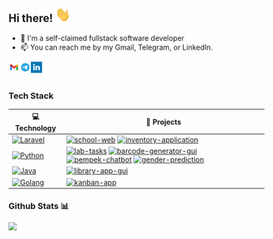 <p align="center">
<h2>Hi there! <img src="https://raw.githubusercontent.com/ABSphreak/ABSphreak/master/gifs/Hi.gif" width="30px" height="30px"></h2>
</p>

- 🧐 I'm a self-claimed fullstack software developer
- 📫 You can reach me by my Gmail, Telegram, or LinkedIn.

<a href="mailto:aryakusuma832@gmail.com">
  <img align="left" alt="Hridaya's Telegram" width="22px" src="https://raw.githubusercontent.com/edent/SuperTinyIcons/master/images/svg/gmail.svg" />
</a>

<a href="https://t.me/aryakusuma832">
  <img align="left" alt="Arya's Telegram" width="22px" src="https://raw.githubusercontent.com/edent/SuperTinyIcons/master/images/svg/telegram.svg" />
</a>

<a href="https://www.linkedin.com/in/arya-mulya-kusuma-b35755195">
  <img align="left" alt="Arya's LinkedIn" width="22px" src="https://raw.githubusercontent.com/edent/SuperTinyIcons/master/images/svg/linkedin.svg" />
</a>
<br><br>

### Tech Stack
<!-- START OF PROFILE STACK, DO NOT REMOVE -->
| 💻 **Technology** | 🚀 **Projects** |
| - | - |
| [![Laravel](https://img.shields.io/static/v1?label=&message=Laravel&color=FF2D20&logo=laravel&logoColor=FFFFFF)](https://laravel.com/) | [![school-web](https://img.shields.io/static/v1?label=&message=school-web&color=000605&logo=github&logoColor=FFFFFF&labelColor=000605)](http://sitmenarafitrah.sch.id/) [![inventory-application](https://img.shields.io/static/v1?label=&message=inventory-application&color=000605&logo=github&logoColor=FFFFFF&labelColor=000605)]((https://github.com/Four-Z/aplikasi-persediaan-barang)) | 
| [![Python](https://img.shields.io/static/v1?label=&message=Python&color=ffca00&logo=python&logoColor=FFFFFF)](https://www.python.org/) | [![lab-tasks](https://img.shields.io/static/v1?label=&message=lab-tasks&color=000605&logo=github&logoColor=FFFFFF&labelColor=000605)](https://github.com/Four-Z/Tugas-Pemrograman-Python) [![barcode-generator-gui](https://img.shields.io/static/v1?label=&message=barcode-generator-gui&color=000605&logo=github&logoColor=FFFFFF&labelColor=000605)](https://github.com/Four-Z/Barcode-Generator-Using-Turtle-Python) [![pempek-chatbot](https://img.shields.io/static/v1?label=&message=pempek-chatbot&color=000605&logo=github&logoColor=FFFFFF&labelColor=000605)](https://github.com/Four-Z/pempek-chatbot) [![gender-prediction](https://img.shields.io/static/v1?label=&message=gender-prediction&color=000605&logo=github&logoColor=FFFFFF&labelColor=000605)](https://github.com/Four-Z/prediksi-gender-berdasarkan-nama-lstm) |
| [![Java](https://img.shields.io/static/v1?label=&message=Java&color=007396&logo=java&logoColor=FFFFFF)](https://www.java.com/) | [![library-app-gui](https://img.shields.io/static/v1?label=&message=library-app-gui&color=000605&logo=github&logoColor=FFFFFF&labelColor=000605)](https://github.com/Four-Z/Sistem-Perpustakaan-GUI-Java) |
| [![Golang](https://img.shields.io/static/v1?label=&message=Golang&color=00ADD8&logo=go&logoColor=FFFFFF)](https://golang.org/) | [![kanban-app](https://img.shields.io/static/v1?label=&message=kanban-app&color=000605&logo=github&logoColor=FFFFFF&labelColor=000605)](https://github.com/Four-Z/Kanban-app) |
<!-- END OF PROFILE STACK, DO NOT REMOVE -->

### Github Stats 📊
  <img height=154 src="https://github-readme-stats.vercel.app/api/top-langs/?username=Four-Z&layout=compact&hide_border=true&bg_color=000000&title_color=3ddb83&text_color=FFFFFF"/>


